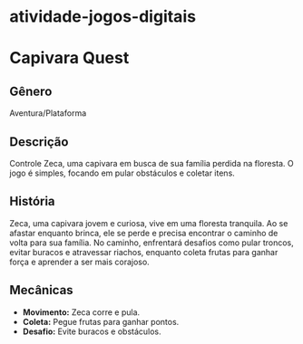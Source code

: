 # atividade-jogos-digitais
# Capivara Quest

## Gênero
Aventura/Plataforma

## Descrição
Controle Zeca, uma capivara em busca de sua família perdida na floresta. O jogo é simples, focando em pular obstáculos e coletar itens.

## História
Zeca, uma capivara jovem e curiosa, vive em uma floresta tranquila. Ao se afastar enquanto brinca, ele se perde e precisa encontrar o caminho de volta para sua família. No caminho, enfrentará desafios como pular troncos, evitar buracos e atravessar riachos, enquanto coleta frutas para ganhar força e aprender a ser mais corajoso.

## Mecânicas
- **Movimento:** Zeca corre e pula.
- **Coleta:** Pegue frutas para ganhar pontos.
- **Desafio:** Evite buracos e obstáculos.

